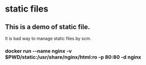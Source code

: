 # static files
## This is  a demo of static file.
It is bad way to manage static files by scm.
### docker run --name nginx -v $PWD/static:/usr/share/nginx/html:ro -p 80:80 -d nginx
